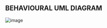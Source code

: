 ## BEHAVIOURAL UML DIAGRAM
![image](https://user-images.githubusercontent.com/101038718/161422038-c1acf7ef-497b-4eec-834d-e8a3a8bdca5f.png)

